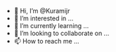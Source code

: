 - 👋 Hi, I’m @Kuramijr
- 👀 I’m interested in ...
- 🌱 I’m currently learning ...
- 💞️ I’m looking to collaborate on ...
- 📫 How to reach me ...

<!---
Kuramijr/Kuramijr is a ✨ special ✨ repository because its `README.md` (this file) appears on your GitHub profile.
You can click the Preview link to take a look at your changes.
--->
